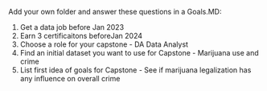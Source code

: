 Add your own folder and answer these questions in a Goals.MD:

 1. Get a data job before Jan 2023
 1. Earn 3 certificaitons beforeJan 2024
 1. Choose a role for your capstone -
  DA Data Analyst
 1. Find an initial dataset you want to use for Capstone - Marijuana use and crime
 1. List first idea of goals for Capstone - See if marijuana legalization has any influence on overall crime
